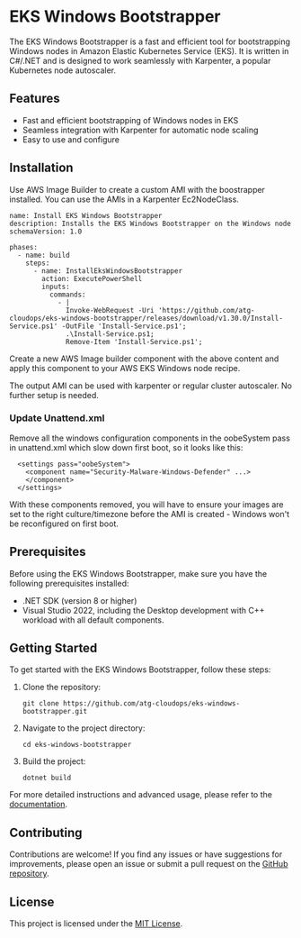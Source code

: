 # EKS Windows Bootstrapper

The EKS Windows Bootstrapper is a fast and efficient tool for bootstrapping Windows nodes in Amazon Elastic Kubernetes Service (EKS). It is written in C#/.NET and is designed to work seamlessly with Karpenter, a popular Kubernetes node autoscaler.

## Features

- Fast and efficient bootstrapping of Windows nodes in EKS
- Seamless integration with Karpenter for automatic node scaling
- Easy to use and configure

## Installation
Use AWS Image Builder to create a custom AMI with the boostrapper installed. You can use the AMIs in a Karpenter Ec2NodeClass.

```
name: Install EKS Windows Bootstrapper
description: Installs the EKS Windows Bootstrapper on the Windows node
schemaVersion: 1.0

phases:
  - name: build
    steps:
      - name: InstallEksWindowsBootstrapper
        action: ExecutePowerShell
        inputs:
          commands:
            - |
              Invoke-WebRequest -Uri 'https://github.com/atg-cloudops/eks-windows-bootstrapper/releases/download/v1.30.0/Install-Service.ps1' -OutFile 'Install-Service.ps1'; 
              .\Install-Service.ps1; 
              Remove-Item 'Install-Service.ps1';
```
Create a new AWS Image builder component with the above content and apply this component to your AWS EKS Windows node recipe.

The output AMI can be used with karpenter or regular cluster autoscaler. No further setup is needed.

### Update Unattend.xml

Remove all the windows configuration components in the oobeSystem pass in unattend.xml which slow down first boot, so it looks like this:

```
  <settings pass="oobeSystem">
    <component name="Security-Malware-Windows-Defender" ...>
    </component>
  </settings>
```
With these components removed, you will have to ensure your images are set to the right culture/timezone before the AMI is created - Windows won't be reconfigured on first boot.

## Prerequisites

Before using the EKS Windows Bootstrapper, make sure you have the following prerequisites installed:

- .NET SDK (version 8 or higher)
- Visual Studio 2022, including the Desktop development with C++ workload with all default components.

## Getting Started

To get started with the EKS Windows Bootstrapper, follow these steps:

1. Clone the repository:

    ```shell
    git clone https://github.com/atg-cloudops/eks-windows-bootstrapper.git
    ```

2. Navigate to the project directory:

    ```shell
    cd eks-windows-bootstrapper
    ```

3. Build the project:

    ```shell
    dotnet build
    ```

For more detailed instructions and advanced usage, please refer to the [documentation](https://github.com/atg-cloudops/eks-windows-bootstrapper/wiki).

## Contributing

Contributions are welcome! If you find any issues or have suggestions for improvements, please open an issue or submit a pull request on the [GitHub repository](https://github.com/atg-cloudops/eks-windows-bootstrapper).

## License

This project is licensed under the [MIT License](https://opensource.org/license/mit).
